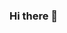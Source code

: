 ### Hi there 👋

<!--
**Cloveis/Cloveis** is a ✨ _special_ ✨ repository because its `README.md` (this file) appears on your GitHub profile.

Here are some ideas to get you started:

- 🔭 I’m currently working on graduating college
- 🌱 I’m currently learning Zoology
- 💬 Ask me about Mushrooms
- 📫 How to reach me: BrendanCarroll26@gmail.com
- 😄 Pronouns: He/Him
- ⚡ Fun fact: I fractured my L3 & L4 vertebrae in 2017
-->
